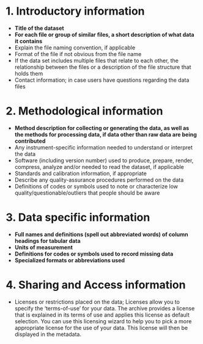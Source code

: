 # 1. Introductory information

* **Title of the dataset**
* **For each file or group of similar files, a short description of what data it contains**
* Explain the file naming convention, if applicable
* Format of the file if not obvious from the file name
* If the data set includes multiple files that relate to each other, the relationship between the files or a description of the file structure that holds them
* Contact information; in case users have questions regarding the data files

# 2. Methodological information
* **Method description for collecting or generating the data, as well as the methods for processing data, if data other than raw data are being contributed**
* Any instrument-specific information needed to understand or interpret the data
* Software (including version number) used to produce, prepare, render, compress, analyze and/or needed to read the dataset, if applicable
* Standards and calibration information, if appropriate
* Describe any quality-assurance procedures performed on the data
* Definitions of codes or symbols used to note or characterize low quality/questionable/outliers that people should be aware

# 3. Data specific information
* **Full names and definitions (spell out abbreviated words) of column headings for tabular data**
* **Units of measurement**
* **Definitions for codes or symbols used to record missing data**
* **Specialized formats or abbreviations used**

# 4. Sharing and Access information
* Licenses or restrictions placed on the data; Licenses allow you to specify the ‘terms-of-use’ for your data. The archive provides a license that is explained in its terms of use and applies this license as default selection. You can use this licensing wizard to help you to pick a more appropriate license for the use of your data. This license will then be displayed in the metadata.
